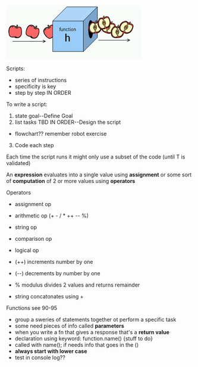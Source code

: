 ![function pic](images/Apple_slicing_function.png)


Scripts:
+ series of instructions
+ specificity is key
+ step by step IN ORDER

To write a script:
1. state goal--Define Goal
2. list tasks TBD IN ORDER--Design the script
+ flowchart?? remember robot exercise
3. Code each step

Each time the script runs it might only use a subset of the code (until T is validated)

An **expression** evaluates into a single value using **assignment** or some sort of **computation** of 2 or more values using **operators**

Operators
+ assignment op
+ arithmetic op (+ - / * ++ -- %)
+ string op
+ comparison op
+ logical op

+ (++) increments number by one
+ (--) decrements by number by one
+ % modulus divides 2 values and returns remainder

+ string concatonates using +

Functions see 90-95
+ group a sweries of statements together ot perform a specific task
+ some need pieces of info called **parameters**
+ when you write a fn that gives a response that's a **return value**
+ declaration using keyword: function.name() {stuff to do}
+ called with name(); if needs info that goes in the ()
+ **always start with lower case**
+ test in console log??

